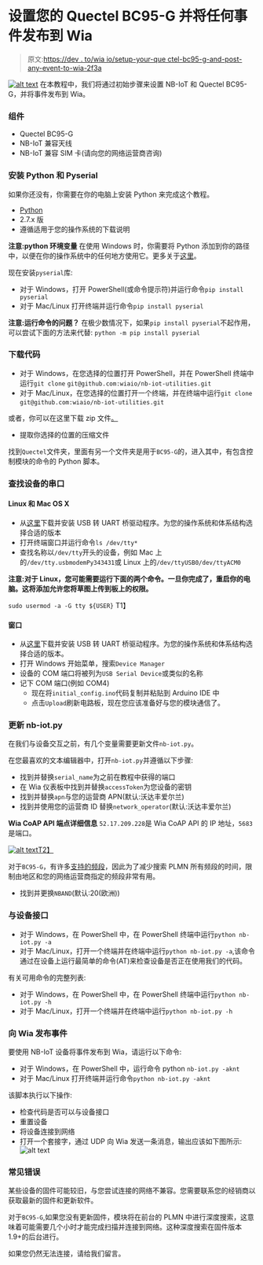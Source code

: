 # 设置您的 Quectel BC95-G 并将任何事件发布到 Wia

> 原文:[https://dev . to/wia io/setup-your-que ctel-bc95-g-and-post-any-event-to-wia-2f3a](https://dev.to/wiaio/setup-your-quectel-bc95-g-and-post-any-event-to-wia-2f3a)

[![alt text](../Images/7e4e15668955fd53de9e430e8d33bb79.png)](https://res.cloudinary.com/practicaldev/image/fetch/s--NqGHqeYG--/c_limit%2Cf_auto%2Cfl_progressive%2Cq_auto%2Cw_880/https://files.readme.io/54ccce7-Quectel-BC95-G.png) 
在本教程中，我们将通过初始步骤来设置 NB-IoT 和 Quectel BC95-G，并将事件发布到 Wia。

### **组件**

*   Quectel BC95-G
*   NB-IoT 兼容天线
*   NB-IoT 兼容 SIM 卡(请向您的网络运营商咨询)

### **安装 Python 和 Pyserial**

如果你还没有，你需要在你的电脑上安装 Python 来完成这个教程。

*   [Python](https://www.python.org/downloads/)
*   2.7.x 版
*   遵循适用于您的操作系统的下载说明

**注意:python 环境变量**
在使用 Windows 时，你需要将 Python 添加到你的路径中，以便在你的操作系统中的任何地方使用它。更多关于[这里](https://docs.python.org/2/using/windows.html#excursus-setting-environment-variables)。

现在安装`pyserial`库:

*   对于 Windows，打开 PowerShell(或命令提示符)并运行命令`pip install pyserial`
*   对于 Mac/Linux 打开终端并运行命令`pip install pyserial`

**注意:运行命令的问题？**
在极少数情况下，如果`pip install pyserial`不起作用，可以尝试下面的方法来代替:
`python -m pip install pyserial`

### **下载代码**

*   对于 Windows，在您选择的位置打开 PowerShell，并在 PowerShell 终端中运行`git clone` `git@github.com:wiaio/nb-iot-utilities.git`
*   对于 Mac/Linux，在您选择的位置打开一个终端，并在终端中运行`git clone` `git@github.com:wiaio/nb-iot-utilities.git`

或者，你可以在这里下载 zip 文件[。](https://github.com/wiaio/nb-iot-utilities)

*   提取你选择的位置的压缩文件

找到`Quectel`文件夹，里面有另一个文件夹是用于`BC95-G`的，进入其中，有包含控制模块的命令的 Python 脚本。

### **查找设备的串口**

#### Linux 和 Mac OS X

*   从[这里](https://www.silabs.com/products/development-tools/software/usb-to-uart-bridge-vcp-drivers)下载并安装 USB 转 UART 桥驱动程序。为您的操作系统和体系结构选择合适的版本
*   打开终端窗口并运行命令`ls /dev/tty*`
*   查找名称以`/dev/tty`开头的设备，例如 Mac 上的`/dev/tty.usbmodemPy343431`或 Linux 上的`/dev/ttyUSB0/dev/ttyACM0`

**注意:对于 Linux，您可能需要运行下面的两个命令。一旦你完成了，重启你的电脑。这将添加允许您将草图上传到板上的权限。**

`sudo usermod -a -G tty ${USER}`
T1】

#### 窗口

*   从[这里](https://www.silabs.com/products/development-tools/software/usb-to-uart-bridge-vcp-drivers)下载并安装 USB 转 UART 桥驱动程序。为您的操作系统和体系结构选择合适的版本。
*   打开 Windows 开始菜单，搜索`Device Manager`
*   设备的 COM 端口将被列为`USB Serial Device`或类似的名称
*   记下 COM 端口(例如 COM4)
    *   现在将`initial_config.ino`代码复制并粘贴到 Arduino IDE 中
    *   点击`Upload`刷新电路板，现在您应该准备好与您的模块通信了。

### **更新 nb-iot.py**

在我们与设备交互之前，有几个变量需要更新文件`nb-iot.py`。

在您最喜欢的文本编辑器中，打开`nb-iot.py`并遵循以下步骤:

*   找到并替换`serial_name`为之前在教程中获得的端口
*   在 Wia 仪表板中找到并替换`accessToken`为您设备的密钥
*   找到并替换`apn`与您的运营商 APN(默认:沃达丰爱尔兰)
*   找到并使用您的运营商 ID 替换`network_operator`(默认:沃达丰爱尔兰)

**Wia CoAP API 端点详细信息**
`52.17.209.228`是 Wia CoAP API 的 IP 地址，`5683`是端口。

[![alt text](../Images/a9cc48f5be8595722146eb0febf02728.png)T2】](https://res.cloudinary.com/practicaldev/image/fetch/s--8lCFrTo---/c_limit%2Cf_auto%2Cfl_progressive%2Cq_auto%2Cw_880/https://files.readme.io/bed4da1-serial_accesstoken.png)

对于`BC95-G`，有许多[支持的频段](https://www.quectel.com/UploadFile/Product/Quectel_BC95-G_NB-IoT_Specification_V1.0.pdf)，因此为了减少搜索 PLMN 所有频段的时间，限制由地区和您的网络运营商指定的频段非常有用。

*   找到并更换`NBAND`(默认:20(欧洲))

### **与设备接口**

*   对于 Windows，在 PowerShell 中，在 PowerShell 终端中运行`python nb-iot.py -a`
*   对于 Mac/Linux，打开一个终端并在终端中运行`python nb-iot.py -a`,该命令通过在设备上运行最简单的命令(AT)来检查设备是否正在使用我们的代码。

有关可用命令的完整列表:

*   对于 Windows，在 PowerShell 中，在 PowerShell 终端中运行`python nb-iot.py -h`
*   对于 Mac/Linux，打开一个终端并在终端中运行`python nb-iot.py -h`

### **向 Wia 发布事件**

要使用 NB-IoT 设备将事件发布到 Wia，请运行以下命令:

*   对于 Windows，在 PowerShell 中，运行命令 python `nb-iot.py -aknt`
*   对于 Mac/Linux 打开终端并运行命令`python nb-iot.py -aknt`

该脚本执行以下操作:

*   检查代码是否可以与设备接口
*   重置设备
*   将设备连接到网络
*   打开一个套接字，通过 UDP 向 Wia 发送一条消息，输出应该如下图所示:![alt text](../Images/8cf37f7daf4ea02bcffcc4b1214748c9.png)

### **常见错误**

某些设备的固件可能较旧，与您尝试连接的网络不兼容。您需要联系您的经销商以获取最新的固件和更新软件。

对于`BC95-G`,如果您没有更新固件，模块将在前台的 PLMN 中进行深度搜索，这意味着可能需要几个小时才能完成扫描并连接到网络。这种深度搜索在固件版本 1.9+的后台进行。

如果您仍然无法连接，请给我们留言。